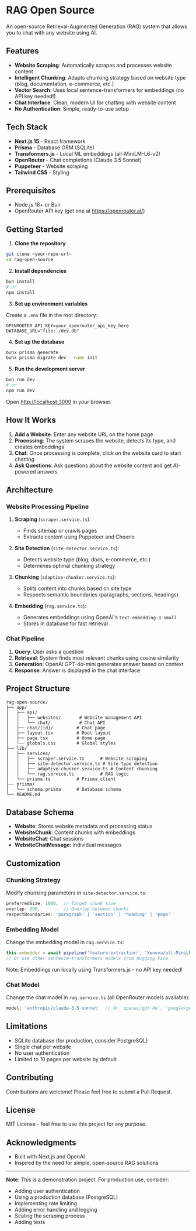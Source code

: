 # RAG Open Source

An open-source Retrieval-Augmented Generation (RAG) system that allows you to chat with any website using AI.

## Features

- **Website Scraping**: Automatically scrapes and processes website content
- **Intelligent Chunking**: Adapts chunking strategy based on website type (blog, documentation, e-commerce, etc.)
- **Vector Search**: Uses local sentence-transformers for embeddings (no API key needed!)
- **Chat Interface**: Clean, modern UI for chatting with website content
- **No Authentication**: Simple, ready-to-use setup

## Tech Stack

- **Next.js 15** - React framework
- **Prisma** - Database ORM (SQLite)
- **Transformers.js** - Local ML embeddings (all-MiniLM-L6-v2)
- **OpenRouter** - Chat completions (Claude 3.5 Sonnet)
- **Puppeteer** - Website scraping
- **Tailwind CSS** - Styling

## Prerequisites

- Node.js 18+ or Bun
- OpenRouter API key (get one at https://openrouter.ai/)

## Getting Started

1. **Clone the repository**

```bash
git clone <your-repo-url>
cd rag-open-source
```

2. **Install dependencies**

```bash
bun install
# or
npm install
```

3. **Set up environment variables**

Create a `.env` file in the root directory:

```env
OPENROUTER_API_KEY=your_openrouter_api_key_here
DATABASE_URL="file:./dev.db"
```

4. **Set up the database**

```bash
bunx prisma generate
bunx prisma migrate dev --name init
```

5. **Run the development server**

```bash
bun run dev
# or
npm run dev
```

Open [http://localhost:3000](http://localhost:3000) in your browser.

## How It Works

1. **Add a Website**: Enter any website URL on the home page
2. **Processing**: The system scrapes the website, detects its type, and creates embeddings
3. **Chat**: Once processing is complete, click on the website card to start chatting
4. **Ask Questions**: Ask questions about the website content and get AI-powered answers

## Architecture

### Website Processing Pipeline

1. **Scraping** (`scraper.service.ts`):
   - Finds sitemap or crawls pages
   - Extracts content using Puppeteer and Cheerio

2. **Site Detection** (`site-detector.service.ts`):
   - Detects website type (blog, docs, e-commerce, etc.)
   - Determines optimal chunking strategy

3. **Chunking** (`adaptive-chunker.service.ts`):
   - Splits content into chunks based on site type
   - Respects semantic boundaries (paragraphs, sections, headings)

4. **Embedding** (`rag.service.ts`):
   - Generates embeddings using OpenAI's `text-embedding-3-small`
   - Stores in database for fast retrieval

### Chat Pipeline

1. **Query**: User asks a question
2. **Retrieval**: System finds most relevant chunks using cosine similarity
3. **Generation**: OpenAI GPT-4o-mini generates answer based on context
4. **Response**: Answer is displayed in the chat interface

## Project Structure

```
rag-open-source/
├── app/
│   ├── api/
│   │   ├── websites/       # Website management API
│   │   └── chat/           # Chat API
│   ├── chat/[id]/         # Chat page
│   ├── layout.tsx         # Root layout
│   ├── page.tsx           # Home page
│   └── globals.css        # Global styles
├── lib/
│   ├── services/
│   │   ├── scraper.service.ts      # Website scraping
│   │   ├── site-detector.service.ts # Site type detection
│   │   ├── adaptive-chunker.service.ts # Content chunking
│   │   └── rag.service.ts          # RAG logic
│   └── prisma.ts          # Prisma client
├── prisma/
│   └── schema.prisma      # Database schema
└── README.md
```

## Database Schema

- **Website**: Stores website metadata and processing status
- **WebsiteChunk**: Content chunks with embeddings
- **WebsiteChat**: Chat sessions
- **WebsiteChatMessage**: Individual messages

## Customization

### Chunking Strategy

Modify chunking parameters in `site-detector.service.ts`:

```typescript
preferredSize: 1000,  // Target chunk size
overlap: 200,         // Overlap between chunks
respectBoundaries: 'paragraph' | 'section' | 'heading' | 'page'
```

### Embedding Model

Change the embedding model in `rag.service.ts`:

```typescript
this.embedder = await pipeline('feature-extraction', 'Xenova/all-MiniLM-L6-v2');
// Or use other sentence-transformers models from Hugging Face
```

Note: Embeddings run locally using Transformers.js - no API key needed!

### Chat Model

Change the chat model in `rag.service.ts` (all OpenRouter models available):

```typescript
model: 'anthropic/claude-3.5-sonnet'  // Or 'openai/gpt-4o', 'google/gemini-pro', etc.
```

## Limitations

- SQLite database (for production, consider PostgreSQL)
- Single chat per website
- No user authentication
- Limited to 10 pages per website by default

## Contributing

Contributions are welcome! Please feel free to submit a Pull Request.

## License

MIT License - feel free to use this project for any purpose.

## Acknowledgments

- Built with Next.js and OpenAI
- Inspired by the need for simple, open-source RAG solutions

---

**Note**: This is a demonstration project. For production use, consider:
- Adding user authentication
- Using a production database (PostgreSQL)
- Implementing rate limiting
- Adding error handling and logging
- Scaling the scraping process
- Adding tests
